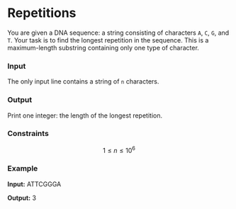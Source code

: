 # Repetitions

You are given a DNA sequence: a string consisting of characters `A`, `C`, `G`, and `T`. Your task is to find the longest repetition in the sequence. This is a maximum-length substring containing only one type of character.

### Input
The only input line contains a string of `n` characters.

### Output
Print one integer: the length of the longest repetition.

### Constraints
$$1 \leq n \leq 10^6$$

### Example

**Input:**
ATTCGGGA

**Output:**
3
